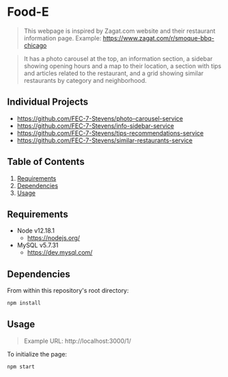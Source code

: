 # Food-E
> This webpage is inspired by Zagat.com website and their restaurant information page.
Example: https://www.zagat.com/r/smoque-bbq-chicago

> It has a photo carousel at the top, an information section, a sidebar showing opening hours and a map to their location, a section with tips and articles related to the restaurant, and a grid showing similar restaurants by category and neighborhood.

## Individual Projects
  - https://github.com/FEC-7-Stevens/photo-carousel-service
  - https://github.com/FEC-7-Stevens/info-sidebar-service
  - https://github.com/FEC-7-Stevens/tips-recommendations-service
  - https://github.com/FEC-7-Stevens/similar-restaurants-service

## Table of Contents

1. [Requirements](#Requirements)
2. [Dependencies](#Dependencies)
3. [Usage](#Usage)


## Requirements
- Node v12.18.1
  - https://nodejs.org/
- MySQL v5.7.31
  - https://dev.mysql.com/


## Dependencies
From within this repository's root directory:
```sh
npm install
```

## Usage
> Example URL: http://localhost:3000/1/

To initialize the page:

```sh
npm start
```
